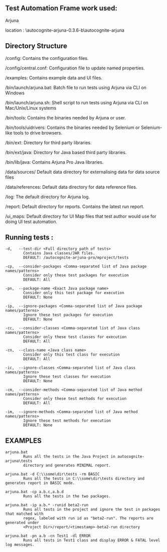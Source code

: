 


Test Automation Frame work used:
--------

Arjuna

location : <repository>\autocognite-arjuna-0.3.6-b\autocognite-arjuna

Directory Structure
--------


<location>/config: Contains the configuration files.

<location>/config/central.conf: Configuration file to update named properties.

<location>/examples: Contains example data and UI files.

<location>/bin/launch/arjuna.bat: Batch file to run tests using Arjuna via CLI on Windows

<location>/bin/launch/arjuna.sh: Shell script to run tests using Arjuna via CLI on Mac/Unix/Linux systems

<location>/bin/tools: Contains the binaries needed by Arjuna or user.

<location>/bin/tools/uidrivers: Contains the binaries needed by Selenium or Selenium-like tools to drive browsers.

<location>/bin/ext: Directory for third party libraries.

<location>/bin/ext/java: Directory for Java based third party libraries.

<location>/bin/lib/java: Contains Arjuna Pro Java libraries.


<location>/data/sources/ Default data directory for externalising data for data source files

<location>/data/references: Default data directory for data reference files.

<location>/log: The default directory for Arjuna log.

<location>/report: Default directory for reports. Contains the latest run report.

<location>/ui_maps: Default directory for UI Map files that test author would use for doing UI test automation.



Running tests :
--------


    -d,   --test-dir <Full directory path of tests>
            Contains Java classes/JAR files.
            DEFAULT: /autocognite-arjuna-pro/mproject/tests

    -cp,  --consider-packages <Comma-separated list of Java package names/patterns>
            Consider only these test packages for execution
            DEFAULT: All

    -pn,  --package-name <Exact Java package name>
            Consider only this test package for execution
            DEFAULT: None

    -ip,  --ignore-packages <Comma-separated list of Java package names/patterns>
            Ignore these test packages for execution
            DEFAULT: None

    -cc,  --consider-classes <Comma-separated list of Java class names/patterns>
            Consider only these test classes for execution
            DEFAULT: All

    -cn,  --class-name <Java class name>
            Consider only this test class for execution
            DEFAULT: All

    -ic,  --ignore-classes <Comma-separated list of Java class names/patterns>
            Ignore these test classes for execution
            DEFAULT: None

    -cm,  --consider-methods <Comma-separated list of Java method names/patterns>
            Consider only these test methods for execution
            DEFAULT: All

    -im,  --ignore-methods <Comma-separated list of Java method names/patterns>
            Ignore these test methods for execution
            DEFAULT: None
			
EXAMPLES
--------

    arjuna.bat
            Runs all the tests in the Java Project in autocognite-arjuna\tests
            directory and generates MINIMAL report.

    arjuna.bat -d C:\\some\dir\tests -rm BASIC
            Runs all the tests in C:\\some\dir\tests directory and generates report in BASIC mode.

    arjuna.bat -cp a.b.c,a.b.d
            Runs all the tests in the two packages.

    arjuna.bat -ip a.b.* -runid beta2-run
            Runs all tests in the project and ignore the test in packages that matched with
            regex, labeled with run id as "beta2-run". The reports are generated under
            <Project Dir>/report/<timestamp>-beta2-run directory

    arjuna.bat -pn a.b -cn Test1 -dl ERROR
            Runs all tests in Test1 class and display ERROR & FATAL level log messages.
